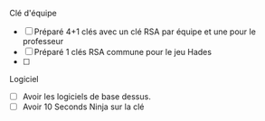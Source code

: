 Clé d'équipe
- [ ] Préparé 4+1 clés avec un clé RSA par équipe et une pour le professeur
- [ ] Préparé 1 clés RSA commune pour le jeu Hades
- [ ] 

Logiciel
- [ ] Avoir les logiciels de base dessus.
- [ ] Avoir 10 Seconds Ninja sur la clé
